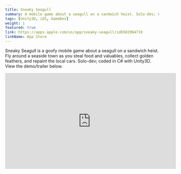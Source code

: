```yaml
---
title: Sneaky Seagull
summary: A mobile game about a seagull on a sandwich heist. Solo-dev; C# (Unity3D).
tags: [Unity3D, iOS, GameDev]
weight: 1
featured: true
link: https://apps.apple.com/us/app/sneaky-seagull/id6502964719
linkName: App Store
---
```


Sneaky Seagull is a goofy mobile game about a seagull on a sandwich heist. Fly around a seaside town as you steal food and valuables, collect golden feathers, and repaint the local cars. Solo-dev; coded in C# with Unity3D. View the demo/trailer below.

<iframe width="560" height="315" src="https://www.youtube.com/embed/g7kieU9zz9U?si=8xSrqm-F_c2-rSwC" title="YouTube video player" frameborder="0" allow="accelerometer; autoplay; clipboard-write; encrypted-media; gyroscope; picture-in-picture; web-share" referrerpolicy="strict-origin-when-cross-origin" allowfullscreen></iframe>
